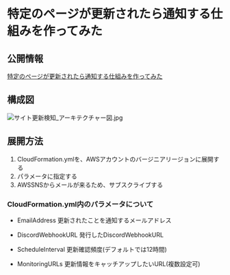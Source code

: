 # 特定のページが更新されたら通知する仕組みを作ってみた

## 公開情報

[特定のページが更新されたら通知する仕組みを作ってみた](https://qiita.com/UniKawazoe/items/0e631e92476dffb41a0d)

## 構成図

![サイト更新検知_アーキテクチャー図.jpg](https://qiita-image-store.s3.ap-northeast-1.amazonaws.com/0/3747609/5f88df9f-278a-83a6-5239-260f116b5b98.jpeg)

## 展開方法

1. CloudFormation.ymlを、AWSアカウントのバージニアリージョンに展開する
2. パラメータに指定する
3. AWSSNSからメールが来るため、サブスクライブする

### CloudFormation.yml内のパラメータについて

- EmailAddress
更新されたことを通知するメールアドレス

- DiscordWebhookURL
発行したDiscordWebhookURL

- ScheduleInterval
更新確認頻度(デフォルトでは12時間)

- MonitoringURLs
更新情報をキャッチアップしたいURL(複数設定可)